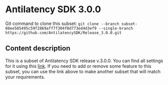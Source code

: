 # Antilatency SDK 3.0.0

Git command to clone this subset: `git clone --branch subset-08ee585495c59f2869aff7f304f0d773ed4d3ef9 --single-branch https://github.com/AntilatencySDK/Release_3.0.0.git`

## Content description

This is a subset of Antilatency SDK release v.3.0.0. You can find all settings for it using this [link](https://developers.antilatency.com/Sdk/Configurator_en.html#{"Language":"CPlusPlus","Libraries":{"AltEnvironmentHorizontalGrid":true,"AltEnvironmentPillars":true,"AltEnvironmentSelector":true,"AltTracking":true,"Bracer":true,"DeviceNetwork":true,"HardwareExtensionInterface":true,"RadioMetrics":true,"StorageClient":true,"TrackingAlignment":true},"OS":{"Android":{"aar":true},"WinRT":{"arm64-v8a":true,"armeabi-v7a":true,"x64":true},"Windows":{"x64":true,"x86":false}},"Release":"3.0.0","Target":"Native","TargetSettings":{"Exceptions":true,"MathTypes":"Default"}}). If you need to add or remove some feature to this subset, you can use the link above to make another subset that will match your requirements.
